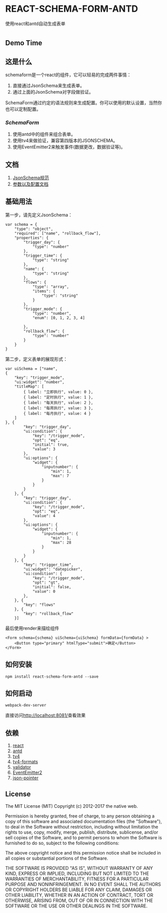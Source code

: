 # REACT-SCHEMA-FORM-ANTD

使用react和antd自动生成表单
#
## Demo Time

## 这是什么
schemaform是一个react的组件，它可以轻易的完成两件事情：
1. 直接通过JsonSchema来生成表单。 
2. 通过上面的JsonSchema对字段做验证。

SchemaForm通过约定的语法规则来生成配置。你可以使用的默认设置，当然你也可以定制配置。

### *SchemaForm*
1. 使用antd中的组件来组合表单。
2. 使用tv4来做验证，兼容第四版本的JSONSCHEMA。
3. 使用EventEmitter2来触发事件(数据更改，数据验证等)。

## 文档

1. [JsonSchema规范](http://json-schema.org/)
2. [参数以及配置文档](https://github.com/nick121212/react-schema-form-antd/blob/master/docs/index.md)

## 基础用法
第一步，请先定义JsonSchema：
```
var schema = {
    "type": "object",
    "required": ["name", "rollback_flow"],
    "properties": {
        "trigger_day": {
            "type": "number"
        },
        "trigger_time": {
            "type": "string"
        },
        "name": {
            "type": "string"
        },
        "flows": {
            "type": "array",
            "items": {
                "type": "string"
            }
        },
        "trigger_mode": {
            "type": "number",
            "enum": [0, 1, 2, 3, 4]

        },
        "rollback_flow": {
            "type": "number"
        }
    }
}
```
第二步，定义表单的展现形式：
```
var uiSchema = ["name", 
{
    "key": "trigger_mode",
    "ui:widget": "number",
    "titleMap": [
        { label: "立即执行", value: 0 },
        { label: "定时执行", value: 1 },
        { label: "每天执行", value: 2 },
        { label: "每周执行", value: 3 },
        { label: "每月执行", value: 4 }
    ]
}, {
        "key": "trigger_day",
        "ui:condition": {
            "key": "/trigger_mode",
            "opt": "eq",
            "initial": true,
            "value": 3
        },
        "ui:options": {
            "widget": {
                "inputnumber": {
                    "min": 1,
                    "max": 7
                }
            }
        }
    }, {
        "key": "trigger_day",
        "ui:condition": {
            "key": "/trigger_mode",
            "opt": "eq",
            "value": 4
        },
        "ui:options": {
            "widget": {
                "inputnumber": {
                    "min": 1,
                    "max": 28
                }
            }
        }
    }, {
        "key": "trigger_time",
        "ui:widget": "datepicker",
        "ui:condition": {
            "key": "/trigger_mode",
            "opt": "gt",
            "initial": false,
            "value": 0
        },
    }, {
        "key": "flows"
    }, {
        "key": "rollback_flow"
    }]
```

最后使用render来描绘组件
```
<Form schema={schema} uiSchema={uiSchema} formData={formData} >
    <Button type="primary" htmlType="submit">确定</Button>
</Form>
```

## 如何安装

```
npm install react-schema-form-antd --save
```

## 如何启动
```
webpack-dev-server
```
直接访问[http://localhost:8081/](http://localhost:8081/)查看效果

## 依赖
1. [react](https://github.com/facebook/react)
2. [antd](https://github.com/ant-design/ant-design)
3. [tv4](https://github.com/geraintluff/tv4)
4. [tv4-formats](https://github.com/ikr/tv4-formats)
5. [validator](https://github.com/chriso/validator.js)
6. [EventEmitter2](https://github.com/asyncly/EventEmitter2)
7. [json-pointer](https://github.com/manuelstofer/json-pointer)

## License
The MIT License (MIT) Copyright (c) 2012-2017 the native web.

Permission is hereby granted, free of charge, to any person obtaining a copy of this software and associated documentation files (the "Software"), to deal in the Software without restriction, including without limitation the rights to use, copy, modify, merge, publish, distribute, sublicense, and/or sell copies of the Software, and to permit persons to whom the Software is furnished to do so, subject to the following conditions:

The above copyright notice and this permission notice shall be included in all copies or substantial portions of the Software.

THE SOFTWARE IS PROVIDED "AS IS", WITHOUT WARRANTY OF ANY KIND, EXPRESS OR IMPLIED, INCLUDING BUT NOT LIMITED TO THE WARRANTIES OF MERCHANTABILITY, FITNESS FOR A PARTICULAR PURPOSE AND NONINFRINGEMENT. IN NO EVENT SHALL THE AUTHORS OR COPYRIGHT HOLDERS BE LIABLE FOR ANY CLAIM, DAMAGES OR OTHER LIABILITY, WHETHER IN AN ACTION OF CONTRACT, TORT OR OTHERWISE, ARISING FROM, OUT OF OR IN CONNECTION WITH THE SOFTWARE OR THE USE OR OTHER DEALINGS IN THE SOFTWARE.